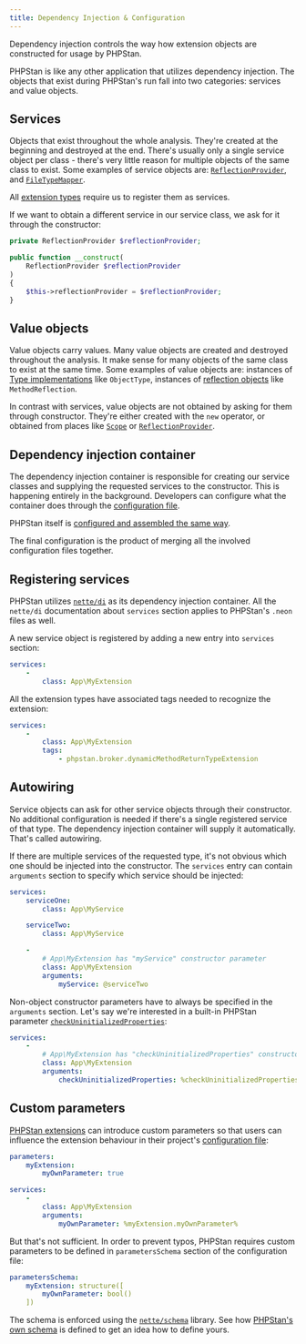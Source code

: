 ```yaml
---
title: Dependency Injection & Configuration
---
```


Dependency injection controls the way how extension objects are constructed for usage by PHPStan.

PHPStan is like any other application that utilizes dependency injection. The objects that exist during PHPStan's run fall into two categories: services and value objects.

Services
------------

Objects that exist throughout the whole analysis. They're created at the beginning and destroyed at the end. There's usually only a single service object per class - there's very little reason for multiple objects of the same class to exist. Some examples of service objects are: [`ReflectionProvider`](reflection.md), and [`FileTypeMapper`](reflection.md#retrieving-custom-phpdocs).

All [extension types](extension-types.md) require us to register them as services.

If we want to obtain a different service in our service class, we ask for it through the constructor:

```php
private ReflectionProvider $reflectionProvider;

public function __construct(
	ReflectionProvider $reflectionProvider
)
{
	$this->reflectionProvider = $reflectionProvider;
}
```

Value objects
------------

Value objects carry values. Many value objects are created and destroyed throughout the analysis. It make sense for many objects of the same class to exist at the same time. Some examples of value objects are: instances of [Type implementations](type-system.md) like `ObjectType`, instances of [reflection objects](reflection.md) like `MethodReflection`.

In contrast with services, value objects are not obtained by asking for them through constructor. They're either created with the `new` operator, or obtained from places like [`Scope`](scope.md) or [`ReflectionProvider`](reflection.md).

Dependency injection container
------------

The dependency injection container is responsible for creating our service classes and supplying the requested services to the constructor. This is happening entirely in the background. Developers can configure what the container does through the [configuration file](../config-reference.md).

<div class="bg-blue-100 border-l-4 border-blue-500 text-blue-700 p-4 mb-4" role="alert">

PHPStan itself is [configured and assembled the same way](https://github.com/phpstan/phpstan-src/tree/2.1.x/conf).

The final configuration is the product of merging all the involved configuration files together.

</div>

Registering services
------------

PHPStan utilizes [`nette/di`](https://doc.nette.org/en/3.1/di-services) as its dependency injection container. All the `nette/di` documentation about `services` section applies to PHPStan's `.neon` files as well.

A new service object is registered by adding a new entry into `services` section:

```yaml
services:
	-
		class: App\MyExtension
```

All the extension types have associated tags needed to recognize the extension:

```yaml
services:
	-
		class: App\MyExtension
		tags:
			- phpstan.broker.dynamicMethodReturnTypeExtension
```

Autowiring
------------

Service objects can ask for other service objects through their constructor. No additional configuration is needed if there's a single registered service of that type. The dependency injection container will supply it automatically. That's called autowiring.

If there are multiple services of the requested type, it's not obvious which one should be injected into the constructor. The `services` entry can contain `arguments` section to specify which service should be injected:

```yaml
services:
	serviceOne:
		class: App\MyService

	serviceTwo:
		class: App\MyService

	-
		# App\MyExtension has "myService" constructor parameter
		class: App\MyExtension
		arguments:
			myService: @serviceTwo
```

Non-object constructor parameters have to always be specified in the `arguments` section. Let's say we're interested in a built-in PHPStan parameter [`checkUninitializedProperties`](../config-reference.md#checkuninitializedproperties):

```yaml
services:
	-
		# App\MyExtension has "checkUninitializedProperties" constructor parameter
		class: App\MyExtension
		arguments:
			checkUninitializedProperties: %checkUninitializedProperties%
```

Custom parameters
------------

[PHPStan extensions](../user-guide/extension-library.md) can introduce custom parameters so that users can influence the extension behaviour in their project's [configuration file](../config-reference.md):

```yaml
parameters:
	myExtension:
		myOwnParameter: true

services:
	-
		class: App\MyExtension
		arguments:
			myOwnParameter: %myExtension.myOwnParameter%
```

But that's not sufficient. In order to prevent typos, PHPStan requires custom parameters to be defined in `parametersSchema` section of the configuration file:

```yaml
parametersSchema:
	myExtension: structure([
		myOwnParameter: bool()
	])
```

The schema is enforced using the [`nette/schema`](https://doc.nette.org/en/3.1/schema) library. See how [PHPStan's own schema](https://github.com/phpstan/phpstan-src/blob/2.1.x/conf/parametersSchema.neon) is defined to get an idea how to define yours.
